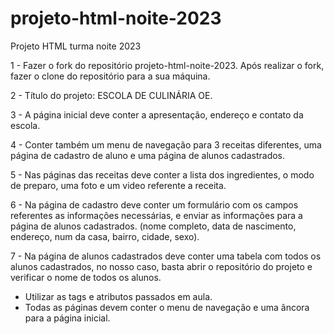 # projeto-html-noite-2023
Projeto HTML turma noite 2023

1 - Fazer o fork do repositório projeto-html-noite-2023. Após realizar o fork, fazer o clone do repositório para a sua máquina.

2 - Título do projeto: ESCOLA DE CULINÁRIA OE.

3 - A página inicial deve conter a apresentação, endereço e contato da escola.

4 - Conter também um menu de navegação para 3 receitas diferentes, uma página de cadastro de aluno e uma página de alunos cadastrados.

5 - Nas páginas das receitas deve conter a lista dos ingredientes, o modo de preparo, uma foto e um video referente a receita.

6 - Na página de cadastro deve conter um formulário com os campos referentes as informações necessárias, e enviar as informações para a página de alunos cadastrados.
(nome completo, data de nascimento, endereço, num da casa, bairro, cidade, sexo).

7 - Na página de alunos cadastrados deve conter uma tabela com todos os alunos cadastrados, no nosso caso, basta abrir o repositório do projeto e verificar o nome de todos os alunos.

* Utilizar as tags e atributos passados em aula.
* Todas as páginas devem conter o menu de navegação e uma âncora para a página inicial.